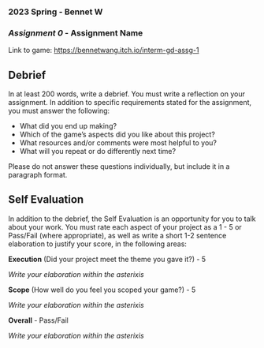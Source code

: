 ### **2023 Spring** - Bennet W
### *Assignment 0* - Assignment Name
Link to game: https://bennetwang.itch.io/interm-gd-assg-1


## **Debrief**
In at least 200 words, write a debrief. You must write a reflection on your assignment. In addition to specific requirements stated for the assignment, you must answer the following:

- What did you end up making?
- Which of the game’s aspects did you like about this project?
- What resources and/or comments were most helpful to you?
- What will you repeat or do differently next time?

Please do not answer these questions individually, but include it in a paragraph format.

## **Self Evaluation**
In addition to the debrief, the Self Evaluation is an opportunity for you to talk about your work. You must rate each aspect of your project as a 1 - 5 or Pass/Fail (where appropriate), as well as write a short 1-2 sentence elaboration to justify your score, in the following areas:


**Execution** (Did your project meet the theme you gave it?) - 5

*Write your elaboration within the asterixis*


**Scope** (How well do you feel you scoped your game?) - 5


*Write your elaboration within the asterixis*


**Overall** - Pass/Fail


*Write your elaboration within the asterixis*
